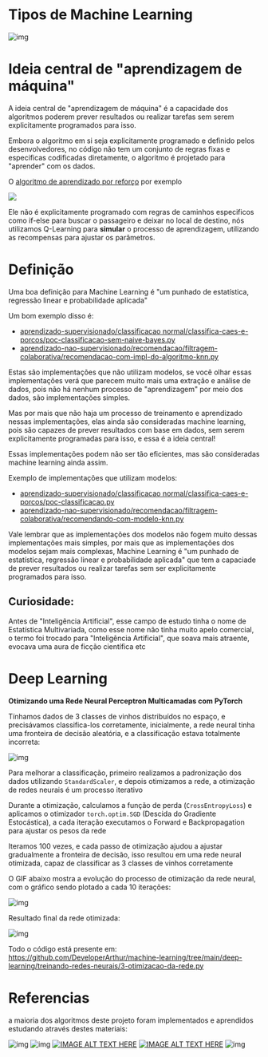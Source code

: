 # Tipos de Machine Learning

![img](/assets/tipos.jpeg)

# Ideia central de "aprendizagem de máquina"

A ideia central de "aprendizagem de máquina" é a capacidade dos algoritmos poderem prever resultados ou realizar tarefas sem serem explicitamente programados para isso.

Embora o algoritmo em si seja explicitamente programado e definido pelos desenvolvedores, no código não tem um conjunto de regras fixas e especificas codificadas diretamente, o algoritmo é projetado para "aprender" com os dados.

O [algoritmo de aprendizado por reforço](https://github.com/DeveloperArthur/machine-learning/blob/main/aprendizado-por-reforco/resolvendo-problema-com-aprendizagem.py) por exemplo

![](/assets/taxi.gif)

Ele não é explicitamente programado com regras de caminhos especificos como if-else para buscar o passageiro e deixar no local de destino, nós utilizamos Q-Learning para **simular** o processo de aprendizagem, utilizando as recompensas para ajustar os parâmetros.

# Definição

Uma boa definição para Machine Learning é "um punhado de estatística, regressão linear e probabilidade aplicada"

Um bom exemplo disso é: 
- [aprendizado-supervisionado/classificacao normal/classifica-caes-e-porcos/poc-classificacao-sem-naive-bayes.py](https://github.com/DeveloperArthur/machine-learning/blob/main/aprendizado-supervisionado/classificacao%20normal/classifica-caes-e-porcos/poc-classificacao-sem-naive-bayes.py)
- [aprendizado-nao-supervisionado/recomendacao/filtragem-colaborativa/recomendacao-com-impl-do-algoritmo-knn.py](https://github.com/DeveloperArthur/machine-learning/blob/main/aprendizado-nao-supervisionado/recomendacao/filtragem-colaborativa/recomendacao-com-impl-do-algoritmo-knn.py)

Estas são implementações que não utilizam modelos, se você olhar essas implementações verá que parecem muito mais uma extração e análise de dados, pois não há nenhum processo de "aprendizagem" por meio dos dados, são implementações simples.

Mas por mais que não haja um processo de treinamento e aprendizado nessas implementações, elas ainda são consideradas machine learning, pois são capazes de prever resultados com base em dados, sem serem explicitamente programadas para isso, e essa é a ideia central!

Essas implementações podem não ser tão eficientes, mas são consideradas machine learning ainda assim.

Exemplo de implementações que utilizam modelos:
- [aprendizado-supervisionado/classificacao normal/classifica-caes-e-porcos/poc-classificacao.py](https://github.com/DeveloperArthur/machine-learning/blob/main/aprendizado-supervisionado/classificacao%20normal/classifica-caes-e-porcos/poc-classificacao.py)
- [aprendizado-nao-supervisionado/recomendacao/filtragem-colaborativa/recomendando-com-modelo-knn.py](https://github.com/DeveloperArthur/machine-learning/blob/main/aprendizado-nao-supervisionado/recomendacao/filtragem-colaborativa/recomendando-com-modelo-knn.py)

Vale lembrar que as implementações dos modelos não fogem muito dessas implementações mais simples, por mais que as implementações dos modelos sejam mais complexas, Machine Learning é "um punhado de estatística, regressão linear e probabilidade aplicada" que tem a capaciade de prever resultados ou realizar tarefas sem ser explicitamente programados para isso.

## Curiosidade: 

Antes de "Inteligência Artificial", esse campo de estudo tinha o nome de Estatística Multivariada, como esse nome não tinha muito apelo comercial, o termo foi trocado para "Inteligência Artificial", que soava mais atraente, evocava uma aura de ficção científica etc

# Deep Learning

**Otimizando uma Rede Neural Perceptron Multicamadas com PyTorch**

Tínhamos dados de 3 classes de vinhos distribuídos no espaço, e precisávamos classifica-los corretamente,
inicialmente, a rede neural tinha uma fronteira de decisão aleatória, e a classificação estava totalmente incorreta:

![img](./deep-learning/treinando-redes-neurais/fronteira-de-decisao-aleatoria.png)

Para melhorar a classificação, primeiro realizamos a padronização dos dados utilizando `StandardScaler`, e depois
otimizamos a rede, a otimização de redes neurais é um processo iterativo

Durante a otimização, calculamos a função de perda (`CrossEntropyLoss`) e aplicamos o otimizador `torch.optim.SGD`
(Descida do Gradiente Estocástica), a cada iteração executamos o Forward e Backpropagation para ajustar os pesos da rede

Iteramos 100 vezes, e cada passo de otimização ajudou a ajustar gradualmente a fronteira de decisão, isso resultou em uma
rede neural otimizada, capaz de classificar as 3 classes de vinhos corretamente

O GIF abaixo mostra a evolução do processo de otimização da rede neural, com o gráfico sendo plotado a cada 10 iterações:

![img](./deep-learning/treinando-redes-neurais/resultado-final.gif)

Resultado final da rede otimizada:

![img](./deep-learning/treinando-redes-neurais/rede-otimizada.png)

Todo o código está presente em: https://github.com/DeveloperArthur/machine-learning/tree/main/deep-learning/treinando-redes-neurais/3-otimizacao-da-rede.py

# Referencias

a maioria dos algoritmos deste projeto foram implementados e aprendidos estudando através destes materiais:

![img](/assets/classificacao.jpeg)
![img](/assets/recomendacao.png)
[![IMAGE ALT TEXT HERE](https://img.youtube.com/vi/zQUFxZsZODY/0.jpg)](https://www.youtube.com/watch?v=zQUFxZsZODY)
[![IMAGE ALT TEXT HERE](https://img.youtube.com/vi/uePeleYXD-0/0.jpg)](https://www.youtube.com/watch?v=uePeleYXD-0)
![img](/assets/deep-learning.png)